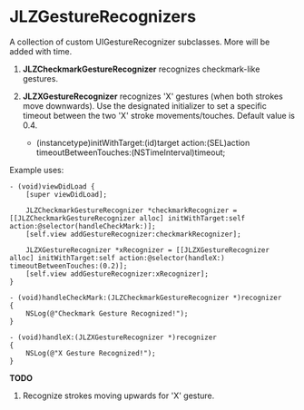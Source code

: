 # JLZGestureRecognizers
A collection of custom UIGestureRecognizer subclasses. More will be added with time.

1) **JLZCheckmarkGestureRecognizer** recognizes checkmark-like gestures. 

2) **JLZXGestureRecognizer** recognizes 'X' gestures (when both strokes move downwards).
Use the designated initializer to set a specific timeout between the two 'X' stroke movements/touches. Default value is 0.4.

	- (instancetype)initWithTarget:(id)target action:(SEL)action timeoutBetweenTouches:(NSTimeInterval)timeout;

Example uses:

    - (void)viewDidLoad {
	    [super viewDidLoad];
	    
	    JLZCheckmarkGestureRecognizer *checkmarkRecognizer = [[JLZCheckmarkGestureRecognizer alloc] initWithTarget:self action:@selector(handleCheckMark:)];
	    [self.view addGestureRecognizer:checkmarkRecognizer];
	    
	    JLZXGestureRecognizer *xRecognizer = [[JLZXGestureRecognizer alloc] initWithTarget:self action:@selector(handleX:) timeoutBetweenTouches:(0.2)];
	    [self.view addGestureRecognizer:xRecognizer];
	}

	- (void)handleCheckMark:(JLZCheckmarkGestureRecognizer *)recognizer
	{
	    NSLog(@"Checkmark Gesture Recognized!");
	}

	- (void)handleX:(JLZXGestureRecognizer *)recognizer
	{
	    NSLog(@"X Gesture Recognized!");
	}

**TODO**

1. Recognize strokes moving upwards for 'X' gesture.

